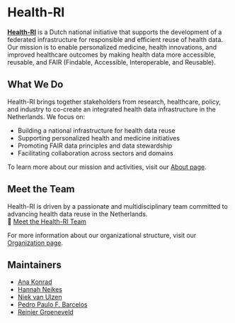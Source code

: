# Health-RI

[**Health-RI**](https://www.health-ri.nl/) is a Dutch national initiative that supports the development of a federated infrastructure for responsible and efficient reuse of health data. Our mission is to enable personalized medicine, health innovations, and improved healthcare outcomes by making health data more accessible, reusable, and FAIR (Findable, Accessible, Interoperable, and Reusable).

## What We Do

Health-RI brings together stakeholders from research, healthcare, policy, and industry to co-create an integrated health data infrastructure in the Netherlands. We focus on:

- Building a national infrastructure for health data reuse
- Supporting personalized health and medicine initiatives
- Promoting FAIR data principles and data stewardship
- Facilitating collaboration across sectors and domains

To learn more about our mission and activities, visit our [About page](https://www.health-ri.nl/over-health-ri).

## Meet the Team

Health-RI is driven by a passionate and multidisciplinary team committed to advancing health data reuse in the Netherlands.  
🔗 [Meet the Health-RI Team](https://www.health-ri.nl/over-ons/ontmoet-het-team)

For more information about our organizational structure, visit our [Organization page](https://www.health-ri.nl/over-ons/organisatie).

## Maintainers

- [Ana Konrad](https://github.com/konradana)
- [Hannah Neikes](https://github.com/hneikes)
- [Niek van Ulzen](https://github.com/nrvanulzen)
- [Pedro Paulo F. Barcelos](https://github.com/pedropaulofb)
- [Reinier Groeneveld](https://github.com/reiniergr)
